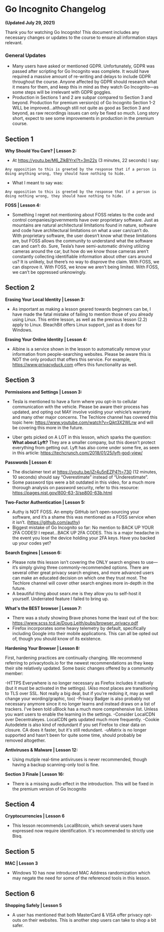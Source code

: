 # Go Incognito Changelog

**(Updated July 29, 2021)**

Thank you for watching Go Incognito! This document includes any necessary changes or updates to the course to ensure all information stays relevant.

### General Updates

- Many users have asked or mentioned GDPR. Unfortunately, GDPR was passed after scripting for Go
    Incognito was complete. It would have required a massive amount of re-writing and delays to
    include GDPR throughout the course. Anyone affected by GDPR should research what it means for
    them, and keep this in mind as they watch Go Incognito—as some steps will be irrelevant with GDPR
    goggles.
- Production in Sections 1 and 2 are subpar compared to Section 3 and beyond. Production for premium
    version(s) of Go Incognito Section 1-2 WILL be improved...although still not quite as good as Section
    3 and beyond, as raw recordings issues can only be fixed so much. Long story short, expect to see
    some improvements in production in the premium course.

## Section 1

**Why Should You Care? | Lesson 2:**

- At https://youtu.be/M6_ZlkBYrxI?t=3m22s (3 minutes, 22 seconds) I say: 
```
Any opposition to this is greeted by the response that if a person is doing anything wrong, they should have nothing to hide.
```
- What I meant to say was: 
```
Any opposition to this is greeted by the response that if a person is doing nothing wrong, they should have nothing to hide.
```

**FOSS | Lesson 4:**

- Something I regret not mentioning about FOSS relates to the code and control
    companies/governments have over proprietary software. Just as mountains are natural
    architectural limitations found in nature, software and code have architectural limitations on what
    a user can/can’t do. With proprietary software, the user doesn’t know what these limitations are,
    but FOSS allows the community to understand what the software can and can’t do. Sure, Tesla’s
    have semi-automatic driving utilizing cameras around the car, but how do we know those cameras
    aren’t constantly collecting identifiable information about other cars around us? It is unlikely, but
    there’s no way to disprove the claim. With FOSS, we can disprove it. With FOSS, we know we aren’t
    being limited. With FOSS, we can’t be oppressed unknowingly.

## Section 2

**Erasing Your Local Identity | Lesson 3:**

- As important as making a lesson geared towards beginners can be, I have made the fatal mistake
    of failing to mention those of you already using Linux. This entire lesson, as well as the previous
    lesson (2.2) apply to Linux. BleachBit offers Linux support, just as it does for Windows.

**Erasing Your Online Identity | Lesson 4:**

- Albine is a service shown in the lesson to automatically remove your information from people-searching websites. Please be aware this is NOT the only product that offers this service. For example, https://www.privacyduck.com offers this functionality as well.

## Section 3

**Permissions and Settings | Lesson 3:**

- Tesla is mentioned to have a form where you opt-in to cellular communication with the vehicle. Please be aware their process has updated, and opting out MAY involve voiding your vehicle’s
warranty and many other major concerns. The Techlore channel has covered this topic here: https://www.youtube.com/watch?v=Qjkt3X2WLrw and will be covering this more in the future. 

- Uber gets picked on A LOT in this lesson, which sparks the question: **What about Lyft?** They are a
    smaller company, but this doesn’t protect everything from getting out. Lyft has also come under
    some fire, as seen in this article: https://techcrunch.com/2018/01/25/lyft-god-view/

**Passwords | Lesson 4:**

- The disclaimer text at https://youtu.be/jZr4u5nEZP4?t=730 (12 minutes, 10 seconds) should say
    “Overestimate” instead of “Underestimate”.
 - Some password tips were a bit outdated in this video, for a much more thorough analysis on password security, refer to this resource: https://pages.nist.gov/800-63-3/sp800-63b.html   

**Two-Factor Authentication | Lesson 5:**

- Authy is NOT FOSS. An empty GitHub isn’t open-sourcing your software, and it’s a shame this
    was mentioned as a FOSS service when it isn’t. (https://github.com/authy)
- Biggest mistake of Go Incognito so far: No mention to BACK UP YOUR 2FA CODES! I repeat...BACK
    UP 2FA CODES. This is a major headache in the event you lose the device holding your 2FA keys.
    Have you backed up your codes yet?

**Search Engines | Lesson 6:**

- Please note this lesson isn’t covering the ONLY search engines to use—it’s simply giving three
    commonly-recommended options. There are several other great privacy search engines, and more
    advanced users can make an educated decision on which one they trust most. The Techlore
    channel will cover other search engines more in-depth in the future.
- A beautiful thing about searx.me is they allow you to self-host it yourself. Underrated feature I
    failed to bring up.
    
**What's the BEST browser | Lesson 7:**

- There was a study showing Brave phones home the least out of the box: https://www.scss.tcd.ie/Doug.Leith/pubs/browser_privacy.pdf
- Firefox incorporates some heavy telemetry by default, specifically including Google into their mobile applications. This can all be opted out of, though you should know of its existence.

**Hardening Your Browser | Lesson 8:**

First, hardening practices are continually changing. We recommend referring to privacytools.io for the newest recommendations as they keep their site relatively updated. Some basic changes offered by a community member:

-HTTPS Everywhere is no longer necessary as Firefox includes it natively (but it must be activated in the settings). (Also most places are transitioning to TLS over SSL. Not really a big deal, but if you're redoing it, may as well change your wording/graphic, too)
-Privacy Badger is also probably not necessary anymore since it no longer learns and instead draws on a list of trackers. I've been told uBlock has a much more comprehensive list. Unless you want users to enable the learning in the settings.
-Consider LocalCDN over Decentraleyes. LocalCDN gets updated much more frequently.
-Cookie Autodelete is also kind of redundant if you set Firefox to clear data on closure. CA does it faster, but it's still redundant.
-uMatrix is no longer supported and hasn't been for quite some time, should probably be removed altogether.

**Antiviruses & Malware | Lesson 12:**

- Using mutiple real-time antiviruses is never recommended, 
  though having a backup scanning-only tool is fine.

**Section 3 Finale | Lesson 16:**

- There is a missing audio effect in the introduction. This will be fixed in the premium version of Go Incognito

## Section 4

**Cryptocurrencies | Lesson 6**

- This lesson recommends LocalBitcoin, which several users have expressed now require identification. It's recommended to strictly use Bisq.

## Section 5

**MAC | Lesson 3**

- Windows 10 has now introduced MAC Address randomization which may negate the need for some of the referenced tools in this lesson.

## Section 6

**Shopping Safely | Lesson 5**
- A user has mentioned that both MasterCard & VISA offer privacy opt-outs on their websites. This is another step users can take to shop a bit safer.
